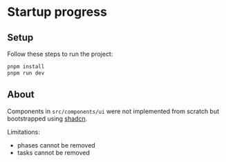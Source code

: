 # Startup progress

## Setup

Follow these steps to run the project:

```sh
pnpm install
pnpm run dev
```

## About

Components in `src/components/ui` were not implemented from scratch but bootstrapped using [shadcn](https://ui.shadcn.com/).

Limitations:
- phases cannot be removed
- tasks cannot be removed
